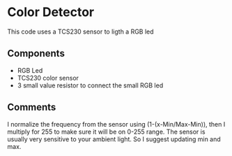 # Color Detector
This code uses a TCS230 sensor to ligth a RGB led
## Components
- RGB Led
- TCS230 color sensor
- 3 small value resistor to connect the small RGB led
## Comments
I normalize the frequency from the sensor using (1-(x-Min/Max-Min)), then I multiply for 255 to make sure it will be on 0-255 range. The sensor is usually very sensitive to your ambient light. So I suggest updating min and max.
